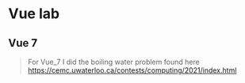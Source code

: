 # Vue lab

## Vue 7
> For Vue_7 I did the boiling water problem found here https://cemc.uwaterloo.ca/contests/computing/2021/index.html